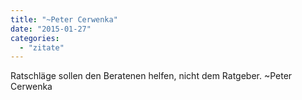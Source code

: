 ```yaml
---
title: "~Peter Cerwenka"
date: "2015-01-27"
categories: 
  - "zitate"
---
```


Ratschläge sollen den Beratenen helfen, nicht dem Ratgeber. ~Peter Cerwenka
